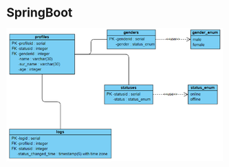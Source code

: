 # SpringBoot
![DB UML](https://github.com/Erartria/SpringBoot/blob/master/UML/DB%20architecture.PNG)
